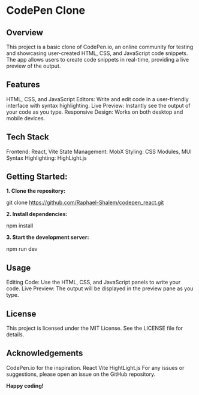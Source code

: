 # **CodePen Clone**

## **Overview**

This project is a basic clone of CodePen.io, an online community for testing and showcasing user-created HTML, CSS, and JavaScript code snippets. The app allows users to create code snippets in real-time, providing a live preview of the output.

## **Features**

HTML, CSS, and JavaScript Editors: Write and edit code in a user-friendly interface with syntax highlighting.
Live Preview: Instantly see the output of your code as you type.
Responsive Design: Works on both desktop and mobile devices.

## **Tech Stack**

Frontend: React, Vite
State Management: MobX
Styling: CSS Modules, MUI
Syntax Highlighting: HighLight.js

## **Getting Started:**

**1. Clone the repository:**

git clone https://github.com/Raphael-Shalem/codepen_react.git

**2. Install dependencies:**

npm install

**3. Start the development server:**

npm run dev


## **Usage**

Editing Code: Use the HTML, CSS, and JavaScript panels to write your code.
Live Preview: The output will be displayed in the preview pane as you type.

## **License**

This project is licensed under the MIT License. See the LICENSE file for details.

## **Acknowledgements**

CodePen.io for the inspiration.
React
Vite
HightLight.js
For any issues or suggestions, please open an issue on the GitHub repository.

**Happy coding!**
